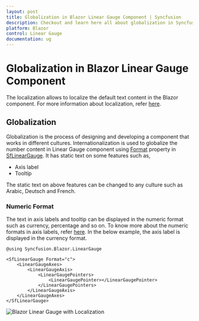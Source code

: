 ```yaml
---
layout: post
title: Globalization in Blazor Linear Gauge Component | Syncfusion
description: Checkout and learn here all about globalization in Syncfusion Blazor Linear Gauge component and more.
platform: Blazor
control: Linear Gauge
documentation: ug
---
```


# Globalization in Blazor Linear Gauge Component

The localization allows to localize the default text content in the Blazor component. For more information about localization, refer [here](https://blazor.syncfusion.com/documentation/common/localization).

## Globalization

Globalization is the process of designing and developing a component that works in different cultures. Internationalization is used to globalize the number content in Linear Gauge component using [Format](https://help.syncfusion.com/cr/blazor/Syncfusion.Blazor.LinearGauge.SfLinearGauge.html#Syncfusion_Blazor_LinearGauge_SfLinearGauge_Format) property in [SfLinearGauge](https://help.syncfusion.com/cr/blazor/Syncfusion.Blazor.LinearGauge.SfLinearGauge.html). It has static text on some features such as,

* Axis label
* Tooltip

The static text on above features can be changed to any culture such as Arabic, Deutsch and French.

### Numeric Format

The text in axis labels and tooltip can be displayed in the numeric format such as currency, percentage and so on. To know more about the numeric formats in axis labels, refer [here](axis/#displaying-numeric-format-in-labels). In the below example, the axis label is displayed in the currency format.

```cshtml
@using Syncfusion.Blazor.LinearGauge

<SfLinearGauge Format="c">
    <LinearGaugeAxes>
        <LinearGaugeAxis>
            <LinearGaugePointers>
                <LinearGaugePointer></LinearGaugePointer>
            </LinearGaugePointers>
        </LinearGaugeAxis>
    </LinearGaugeAxes>
</SfLinearGauge>
```

![Blazor Linear Gauge with Localization](images/blazor-linear-gauge-localization.png)